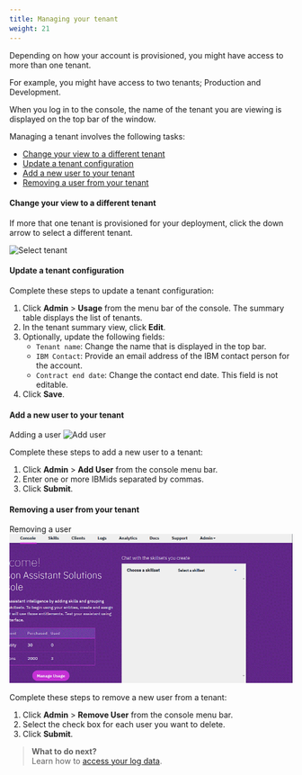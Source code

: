 ```yaml
---
title: Managing your tenant
weight: 21
---
```


Depending on how your account is provisioned, you might have access to more than one tenant.  

For example, you might have access to two tenants; Production and Development.

When you log in to the console, the name of the tenant you are viewing is displayed on the top bar of the window.

Managing a tenant involves the following tasks:

- [Change your view to a different tenant](#change-your-view-to-a-different-tenant)
- [Update a tenant configuration](#update-a-tenant-configuration)
- [Add a new user to your tenant](#add-a-new-user-to-your-tenant)
- [Removing a user from your tenant](#removing-a-user-from-your-tenant)


#### Change your view to a different tenant

If more that one tenant is provisioned for your deployment, click the down arrow to select a different tenant.

![Select tenant]({{site.baseurl}}/further-topics/select_tenant.png)

#### Update a tenant configuration

Complete these steps to update a tenant configuration:

1. Click **Admin** > **Usage** from the menu bar of the console. The summary table displays the list of tenants.
2. In the tenant summary view, click **Edit**.
3. Optionally, update the following fields:
    - `Tenant name`: Change the name that is displayed in the top bar.
    - `IBM Contact`: Provide an email address of the IBM contact person for the account.
    - `Contract end date`: Change the contact end date. This field is not editable.
4. Click **Save**.

#### Add a new user to your tenant

Adding a user
![Add user]({{site.baseurl}}/further-topics/add_user.gif)

Complete these steps to add a new user to a tenant:

1. Click **Admin** > **Add User** from the console menu bar.
2. Enter one or more IBMids separated by commas.
3. Click **Submit**.


#### Removing a user from your tenant

Removing a user
![Remove user](add_user.gif)

Complete these steps to remove a new user from a tenant:

1. Click **Admin** > **Remove User** from the console menu bar.
2. Select the check box for each user you want to delete.
3. Click **Submit**.

> **What to do next?**<br/>
Learn how to [access your log data]({{site.baseurl}}/further-topics/get-logs/).
